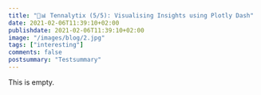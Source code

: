 ```yaml
---
title: "🎾📊 Tennalytix (5/5): Visualising Insights using Plotly Dash"
date: 2021-02-06T11:39:10+02:00
publishdate: 2021-02-06T11:39:10+02:00
image: "/images/blog/2.jpg"
tags: ["interesting"]
comments: false
postsummary: "Testsummary"
---
```

This is empty. 
